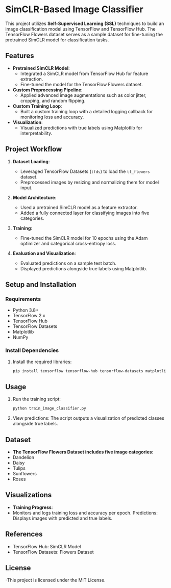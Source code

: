 # **SimCLR-Based Image Classifier**

This project utilizes **Self-Supervised Learning (SSL)** techniques to build an image classification model using TensorFlow and TensorFlow Hub. The TensorFlow Flowers dataset serves as a sample dataset for fine-tuning the pretrained SimCLR model for classification tasks.

## **Features**
- **Pretrained SimCLR Model**:
  - Integrated a SimCLR model from TensorFlow Hub for feature extraction.
  - Fine-tuned the model for the TensorFlow Flowers dataset.
- **Custom Preprocessing Pipeline**:
  - Applied advanced image augmentations such as color jitter, cropping, and random flipping.
- **Custom Training Loop**:
  - Built a custom training loop with a detailed logging callback for monitoring loss and accuracy.
- **Visualization**:
  - Visualized predictions with true labels using Matplotlib for interpretability.

## **Project Workflow**
1. **Dataset Loading**:
   - Leveraged TensorFlow Datasets (`tfds`) to load the `tf_flowers` dataset.
   - Preprocessed images by resizing and normalizing them for model input.

2. **Model Architecture**:
   - Used a pretrained SimCLR model as a feature extractor.
   - Added a fully connected layer for classifying images into five categories.

3. **Training**:
   - Fine-tuned the SimCLR model for 10 epochs using the Adam optimizer and categorical cross-entropy loss.

4. **Evaluation and Visualization**:
   - Evaluated predictions on a sample test batch.
   - Displayed predictions alongside true labels using Matplotlib.

## **Setup and Installation**

### **Requirements**
- Python 3.8+
- TensorFlow 2.x
- TensorFlow Hub
- TensorFlow Datasets
- Matplotlib
- NumPy

### **Install Dependencies**
1. Install the required libraries:
   ```bash
   pip install tensorflow tensorflow-hub tensorflow-datasets matplotlib numpy

## **Usage**

1. Run the training script:
   ```bash
   python train_image_classifier.py
2. View predictions:
The script outputs a visualization of predicted classes alongside true labels.
## **Dataset**

- **The TensorFlow Flowers Dataset includes five image categories**:
- Dandelion
- Daisy
- Tulips
- Sunflowers
- Roses
## **Visualizations**

- **Training Progress**:
- Monitors and logs training loss and accuracy per epoch.
Predictions:
Displays images with predicted and true labels.
## **References**

- TensorFlow Hub: SimCLR Model
- TensorFlow Datasets: Flowers Dataset
## **License**

-This project is licensed under the MIT License.
